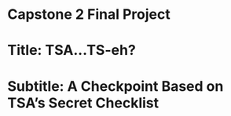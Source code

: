 # Capstone 2 Final Project
# Title: TSA...TS-eh?
# Subtitle: A Checkpoint Based on TSA’s Secret Checklist
